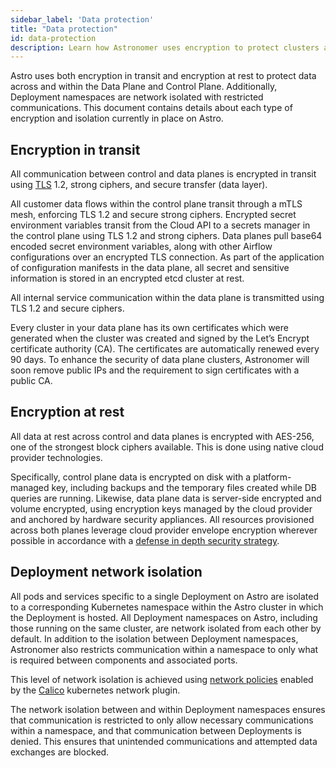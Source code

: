 ```yaml
---
sidebar_label: 'Data protection'
title: "Data protection"
id: data-protection
description: Learn how Astronomer uses encryption to protect clusters and data.
---
```


Astro uses both encryption in transit and encryption at rest to protect data across and within the Data Plane and Control Plane. Additionally, Deployment namespaces are network isolated with restricted communications. This document contains details about each type of encryption and isolation currently in place on Astro.

## Encryption in transit

All communication between control and data planes is encrypted in transit using [TLS](https://www.acunetix.com/blog/articles/tls-security-what-is-tls-ssl-part-1/) 1.2, strong ciphers, and secure transfer (data layer).

All customer data flows within the control plane transit through a mTLS mesh, enforcing TLS 1.2 and secure strong ciphers. Encrypted secret environment variables transit from the Cloud API to a secrets manager in the control plane using TLS 1.2 and strong ciphers. Data planes pull base64 encoded secret environment variables, along with other Airflow configurations over an encrypted TLS connection. As part of the application of configuration manifests in the data plane, all secret and sensitive information is stored in an encrypted etcd cluster at rest.

All internal service communication within the data plane is transmitted using TLS 1.2 and secure ciphers.

Every cluster in your data plane has its own certificates which were generated when the cluster was created and signed by the Let’s Encrypt certificate authority (CA). The certificates are automatically renewed every 90 days. To enhance the security of data plane clusters, Astronomer will soon remove public IPs and the requirement to sign certificates with a public CA.

## Encryption at rest

All data at rest across control and data planes is encrypted with AES-256, one of the strongest block ciphers available. This is done using native cloud provider technologies.

Specifically, control plane data is encrypted on disk with a platform-managed key, including backups and the temporary files created while DB queries are running. Likewise, data plane data is server-side encrypted and volume encrypted, using encryption keys managed by the cloud provider and anchored by hardware security appliances. All resources provisioned across both planes leverage cloud provider envelope encryption wherever possible in accordance with a [defense in depth security strategy](https://en.wikipedia.org/wiki/Defense_in_depth_(computing)).

## Deployment network isolation

All pods and services specific to a single Deployment on Astro are isolated to a corresponding Kubernetes namespace within the Astro cluster in which the Deployment is hosted. All Deployment namespaces on Astro, including those running on the same cluster, are network isolated from each other by default. In addition to the isolation between Deployment namespaces, Astronomer also restricts communication within a namespace to only what is required between components and associated ports.

This level of network isolation is achieved using [network policies](https://kubernetes.io/docs/concepts/services-networking/network-policies/) enabled by the [Calico](https://kubernetes.io/docs/concepts/cluster-administration/networking/#calico) kubernetes network plugin.

The network isolation between and within Deployment namespaces ensures that communication is restricted to only allow necessary communications within a namespace, and that communication between Deployments is denied. This ensures that unintended communications and attempted data exchanges are blocked.
